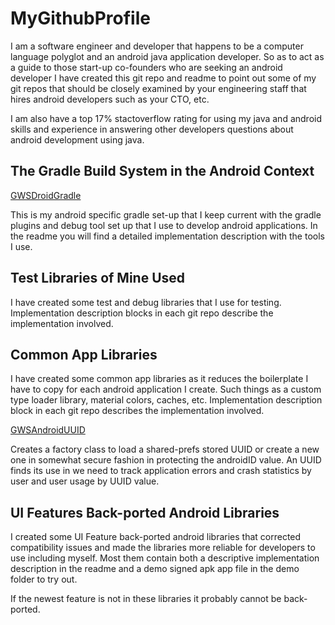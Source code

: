 MyGithubProfile
===============

I am a software engineer and developer that happens to be a computer language polyglot and an android
java application developer. So as to act as a guide to those start-up co-founders who are seeking an
android developer I have created this git repo and readme to point out some of my git repos that should
be closely examined by your engineering staff that hires android developers such as your CTO, etc.

I am also have a top 17% stactoverflow rating for using my java and android skills and experience in
answering other developers questions about android development using java.

The Gradle Build System in the Android Context
----------------------------------------------

[GWSDroidGradle](http://github.com/shareme/GWSDroidGradle)

This is my android specific gradle set-up that I keep current with the gradle plugins and debug tool
set up that I use to develop android applications. In the readme you will find a detailed implementation
description with the tools I use.

Test Libraries of Mine Used
---------------------------

I have created some test and debug libraries that I use for testing. Implementation description blocks in
each git repo describe the implementation involved.



Common App Libraries
--------------------

I have created some common app libraries as it reduces the boilerplate I have to copy for each android
application I create. Such things as a custom type loader library, material colors, caches, etc. Implementation
description block in each git repo describes the implementation involved.

[GWSAndroidUUID](http://github.com/shareme/GWSAndroidUUID)

Creates a factory class to load a shared-prefs stored UUID or create a new one in somewhat secure fashion in
protecting the androidID value. An UUID finds its use in we need to track application errors and crash
statistics by user and user usage by UUID value.



UI Features Back-ported Android Libraries
-----------------------------------------

I created some UI Feature back-ported android libraries that corrected compatibility issues and made
the libraries more reliable for developers to use including myself. Most them contain both a descriptive
implementation description in the readme and a demo signed apk app file in the demo folder to try out.

If the newest feature is not in these libraries it probably cannot be back-ported.













